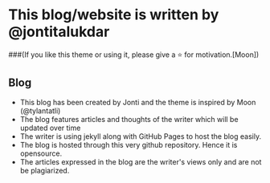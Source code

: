 # This blog/website is written by @jontitalukdar 
###(If you like this theme or using it, please give a :star: for motivation.[Moon])

## Blog
* This blog has been created by Jonti and the theme is inspired by Moon (@tylantatli)
* The blog features articles and thoughts of the writer which will be updated over time
* The writer is using jekyll along with GitHub Pages to host the blog easily.
* The blog is hosted through this very github repository. Hence it is opensource.
* The articles expressed in the blog are the writer's views only and are not be plagiarized. 
